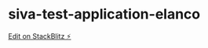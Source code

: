 # siva-test-application-elanco

[Edit on StackBlitz ⚡️](https://stackblitz.com/edit/siva-test-application-yx9yeu)